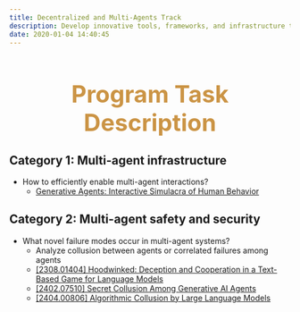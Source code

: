 ```yaml
---
title: Decentralized and Multi-Agents Track
description: Develop innovative tools, frameworks, and infrastructure to enhance multi-agent capabilities and decentralized deployment. Investigate how multiple agents interact with each other and how we can better leverage their capabilities. Design novel applications across domains, emphasizing decentralization benefits like robustness, scalability, and privacy.
date: 2020-01-04 14:40:45
---
```


<div style="text-align: center;">
  <h1 style="font-weight: bold; font-size: 3em; color: #CB9445;">Program Task Description</h1>
</div>

<h2>Category 1: Multi-agent infrastructure</h2>
<ul>
   <li>
      How to efficiently enable multi-agent interactions? 
      <ul>
         <li>
            <a href="https://dl.acm.org/doi/abs/10.1145/3586183.3606763">Generative Agents: Interactive Simulacra of Human Behavior</a>  
        </li>
      </ul>
   </li>
</ul>

<h2>Category 2: Multi-agent safety and security</h2>
<ul>
   <li>
      What novel failure modes occur in multi-agent systems? 
      <ul>
         <li>
            Analyze collusion between agents or correlated failures among agents  
        </li>
        <li>
            <a href="https://arxiv.org/abs/2308.01404">[2308.01404] Hoodwinked: Deception and Cooperation in a Text-Based Game for Language Models</a>  
        </li>
        <li>
            <a href="https://arxiv.org/abs/2402.07510">[2402.07510] Secret Collusion Among Generative AI Agents</a>  
        </li>
        <li>
            <a href="https://arxiv.org/abs/2404.00806">[2404.00806] Algorithmic Collusion by Large Language Models</a>  
        </li>
      </ul>
   </li>
</ul>
